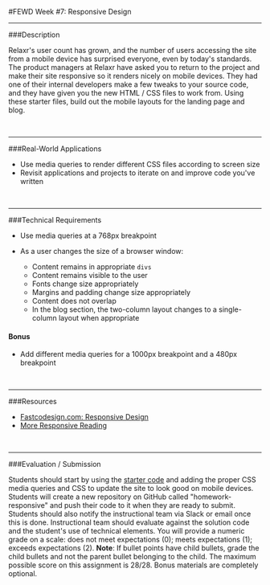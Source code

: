 #FEWD Week #7: Responsive Design

---


###Description 


Relaxr's user count has grown, and the number of users accessing the site from a mobile device has surprised everyone, even by today's standards. The product managers at Relaxr have asked you to return to the project and make their site responsive so it renders nicely on mobile devices. They had one of their internal developers make a few tweaks to your source code, and they have given you the new HTML / CSS files to work from. Using these starter files, build out the mobile layouts for the landing page and blog.

<br>

---


###Real-World Applications

- Use media queries to render different CSS files according to screen size
- Revisit applications and projects to iterate on and improve code you've written 


<br>

---


###Technical Requirements 

- Use media queries at a 768px breakpoint
- As a user changes the size of a browser window:

  - Content remains in appropriate ```divs```
  - Content remains visible to the user 
  - Fonts change size appropriately 
  - Margins and padding change size appropriately 
  - Content does not overlap 
  - In the blog section, the two-column layout changes to a single-column layout when appropriate 

#### Bonus

- Add different media queries for a 1000px breakpoint and a 480px breakpoint

<br>

---

###Resources


- [Fastcodesign.com: Responsive Design](http://www.fastcodesign.com/3038367/9-gifs-that-explain-responsive-design-brilliantly)
- [More Responsive Reading](http://bradfrost.github.io/this-is-responsive/)


<br>

---

###Evaluation / Submission

Students should start by using the [starter code](starter_code/) and adding the proper CSS media queries and CSS to update the site to look good on mobile devices. Students will create a new repository on GitHub called "homework-responsive" and push their code to it when they are ready to submit. Students should also notify the instructional team via Slack or email once this is done. Instructional team should evaluate against the solution code and the student's use of technical elements. You will provide a numeric grade on a scale: does not meet expectations (0); meets expectations (1); exceeds expectations (2).  **Note**: If bullet points have child bullets, grade the child bullets and not the parent bullet belonging to the child. The maximum possible score on this assignment is 28/28. Bonus materials are completely optional.
